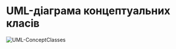 # UML-діаграма концептуальних класів

![UML-ConceptClasses](https://user-images.githubusercontent.com/79920734/196791434-bcafe430-b578-49cd-9ae9-bb6e38b1a245.jpg)
